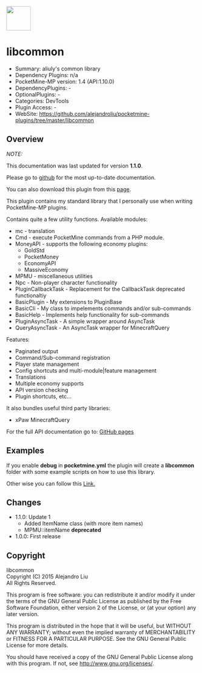 <img src="https://raw.githubusercontent.com/alejandroliu/pocketmine-plugins/master/Media/common.png" style="width:64px;height:64px" width="64" height="64"/>

# libcommon

- Summary: aliuly's common library
- Dependency Plugins: n/a
- PocketMine-MP version: 1.4 (API:1.10.0)
- DependencyPlugins: -
- OptionalPlugins: -
- Categories: DevTools
- Plugin Access: -
- WebSite: https://github.com/alejandroliu/pocketmine-plugins/tree/master/libcommon

## Overview

<!-- //php: $v_forum_thread = "http://forums.pocketmine.net/threads/xxxxxxxxxxxxxxxx"; -->
<!-- template: prologue.md -->
<!-- Add the line: -->
<!-- php: $v_forum_thread = "http://forums.pocketmine.net/threads/XXXX"; -->


_NOTE:_

This documentation was last updated for version **1.1.0**.

Please go to
[github](https://github.com/alejandroliu/pocketmine-plugins/tree/master/libcommon)
for the most up-to-date documentation.

You can also download this plugin from this [page](https://github.com/alejandroliu/pocketmine-plugins/releases/tag/libcommon-1.1.0).

<!-- template-end -->

This plugin contains my standard library that I personally use when
writing PocketMine-MP plugins.

Contains quite a few utility functions. Available modules:

- mc - translation
- Cmd - execute PocketMine commands from a PHP module.
- MoneyAPI - supports the following economy plugins:
  - GoldStd
  - PocketMoney
  - EconomyAPI
  - MassiveEconomy
- MPMU - miscellaneous utilities
- Npc - Non-player character functionality
- PluginCallbackTask - Replacement for the CallbackTask deprecated functionaltiy
- BasicPlugin - My extensions to PluginBase
- BasicCli - My class to impelements commands and/or sub-commands
- BasicHelp - Implements help functionality for sub-commands
- PluginAsyncTask - A simple wrapper around AsyncTask
- QueryAsyncTask - An AsyncTask wrapper for MinecraftQuery

Features:

- Paginated output
- Command/Sub-command registration
- Player state management
- Config shortcuts and multi-module|feature management
- Translations
- Multiple economy supports
- API version checking
- Plugin shortcuts, etc...

It also bundles useful third party libraries:

- xPaw MinecraftQuery

For the full API documentation go to: [GitHub pages](http://alejandroliu.github.io/pocketmine-plugins/libcommon/apidocs/index.html)

## Examples

If you enable **debug** in **pocketmine.yml** the plugin will create a
**libcommon** folder with some example scripts on how to use this library.

Other wise you can follow this
<a href="https://github.com/alejandroliu/pocketmine-plugins/tree/master/libcommon/resources/examples" target="_new" title="_examples_" >
Link.
</a>

## Changes

- 1.1.0: Update 1
  - Added ItemName class (with more item names)
  - MPMU::itemName **deprecated**
- 1.0.0: First release

## Copyright

libcommon<br/>
Copyright (C) 2015 Alejandro Liu<br/>
All Rights Reserved.

This program is free software: you can redistribute it and/or modify
it under the terms of the GNU General Public License as published by
the Free Software Foundation, either version 2 of the License, or
(at your option) any later version.

This program is distributed in the hope that it will be useful,
but WITHOUT ANY WARRANTY; without even the implied warranty of
MERCHANTABILITY or FITNESS FOR A PARTICULAR PURPOSE.  See the
GNU General Public License for more details.

You should have received a copy of the GNU General Public License
along with this program.  If not, see <http://www.gnu.org/licenses/>.

